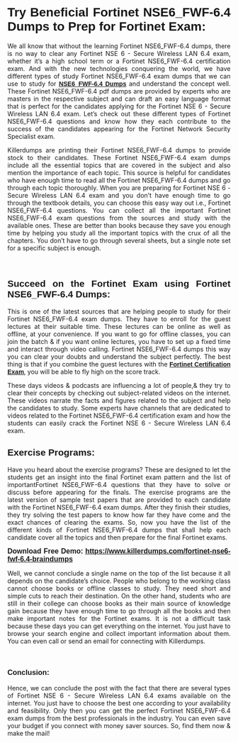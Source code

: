  

<h1 style="text-align: justify;"><span style="font-family:Verdana,Geneva,sans-serif;"><strong>Try Beneficial Fortinet NSE6_FWF-6.4 Dumps to Prep for Fortinet Exam:</strong></span></h1>

<p style="text-align: justify;">We all know that without the learning Fortinet NSE6_FWF-6.4 dumps, there is no way to clear any Fortinet NSE 6 - Secure Wireless LAN 6.4 exam, whether it’s a high school term or a Fortinet NSE6_FWF-6.4 certification exam. And with the new technologies conquering the world, we have different types of study Fortinet NSE6_FWF-6.4 exam dumps that we can use to study for <span style="font-family:Verdana,Geneva,sans-serif;"><a href="https://www.killerdumps.com/fortinet-nse6-fwf-6.4-braindumps" target="_self"><strong>NSE6_FWF-6.4 Dumps</strong></a></span> and understand the concept well. These Fortinet NSE6_FWF-6.4 pdf dumps are provided by experts who are masters in the respective subject and can draft an easy language format that is perfect for the candidates applying for the Fortinet NSE 6 - Secure Wireless LAN 6.4 exam. Let’s check out these different types of Fortinet NSE6_FWF-6.4 questions and know how they each contribute to the success of the candidates appearing for the Fortinet Network Security Specialist exam.</p>

<p style="text-align: justify;">Killerdumps are printing their Fortinet NSE6_FWF-6.4 dumps to provide stock to their candidates. These Fortinet NSE6_FWF-6.4 exam dumps include all the essential topics that are covered in the subject and also mention the importance of each topic. This source is helpful for candidates who have enough time to read all the Fortinet NSE6_FWF-6.4 dumps and go through each topic thoroughly. When you are preparing for Fortinet NSE 6 - Secure Wireless LAN 6.4 exam and you don’t have enough time to go through the textbook details, you can choose this easy way out i.e., Fortinet NSE6_FWF-6.4 questions. You can collect all the important Fortinet NSE6_FWF-6.4 exam questions from the sources and study with the available ones. These are better than books because they save you enough time by helping you study all the important topics with the crux of all the chapters. You don’t have to go through several sheets, but a single note set for a specific subject is enough.</p>

<p style="text-align: justify;"> </p>

<h2 style="text-align: justify;"><span style="font-family:Verdana,Geneva,sans-serif;"><strong>Succeed on the Fortinet Exam using Fortinet NSE6_FWF-6.4<strong> </strong>Dumps:</strong></span></h2>

<p style="text-align: justify;">This is one of the latest sources that are helping people to study for their Fortinet NSE6_FWF-6.4 exam dumps. They have to enroll for the guest lectures at their suitable time. These lectures can be online as well as offline, at your convenience. If you want to go for offline classes, you can join the batch & if you want online lectures, you have to set up a fixed time and interact through video calling. Fortinet NSE6_FWF-6.4 dumps this way you can clear your doubts and understand the subject perfectly. The best thing is that if you combine the guest lectures with the <span style="font-family:Verdana,Geneva,sans-serif;"><a href="https://www.killerdumps.com/fortinet-nse-6-braindumps" target="_self"><strong>Fortinet Certification Exam</strong></a></span>, you will be able to fly high on the score track.</p>

<p style="text-align: justify;">These days videos & podcasts are influencing a lot of people,& they try to clear their concepts by checking out subject-related videos on the internet. These videos narrate the facts and figures related to the subject and help the candidates to study. Some experts have channels that are dedicated to videos related to the Fortinet NSE6_FWF-6.4 certification exam and how the students can easily crack the Fortinet NSE 6 - Secure Wireless LAN 6.4 exam.</p>

<h2 style="text-align: justify;"><strong><span style="font-family:Verdana,Geneva,sans-serif;">Exercise Programs: </span></strong></h2>

<p style="text-align: justify;">Have you heard about the exercise programs? These are designed to let the students get an insight into the final Fortinet exam pattern and the list of importantFortinet NSE6_FWF-6.4 questions that they have to solve or discuss before appearing for the finals. The exercise programs are the latest version of sample test papers that are provided to each candidate with the Fortinet NSE6_FWF-6.4 exam dumps. After they finish their studies, they try solving the test papers to know how far they have come and the exact chances of clearing the exams. So, now you have the list of the different kinds of Fortinet NSE6_FWF-6.4 dumps that shall help each candidate cover all the topics and then prepare for the final Fortinet exams.</p>

<p style="text-align: justify;"><span style="font-family:Verdana,Geneva,sans-serif;"><strong><span style="font-size:16px;">Download Free Demo:</span> <span style="font-size:16px;"><a href="https://www.killerdumps.com/fortinet-nse6-fwf-6.4-braindumps" target="_self">https://www.killerdumps.com/fortinet-nse6-fwf-6.4-braindumps</a></span></strong></span></p>

<p style="text-align: justify;">Well, we cannot conclude a single name on the top of the list because it all depends on the candidate’s choice. People who belong to the working class cannot choose books or offline classes to study. They need short and simple cuts to reach their destination. On the other hand, students who are still in their college can choose books as their main source of knowledge gain because they have enough time to go through all the books and then make important notes for the Fortinet exams. It is not a difficult task because these days you can get everything on the internet. You just have to browse your search engine and collect important information about them. You can even call or send an email for connecting with Killerdumps.</p>

<p style="text-align: justify;"> </p>

<h3 style="text-align: justify;"><span style="font-family:Verdana,Geneva,sans-serif;"><strong>Conclusion:</strong></span></h3>

<p style="text-align: justify;">Hence, we can conclude the post with the fact that there are several types of Fortinet NSE 6 - Secure Wireless LAN 6.4 exams available on the internet. You just have to choose the best one according to your availability and feasibility. Only then you can get the perfect Fortinet NSE6_FWF-6.4 exam dumps from the best professionals in the industry. You can even save your budget if you connect with money saver sources. So, find them now & make the mail!</p>
